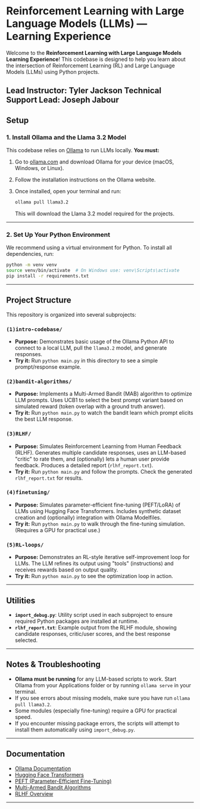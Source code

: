 # Reinforcement Learning with Large Language Models (LLMs) — Learning Experience

Welcome to the **Reinforcement Learning with Large Language Models Learning Experience**! This codebase is designed to help you learn about the intersection of Reinforcement Learning (RL) and Large Language Models (LLMs) using Python projects.

Lead Instructor: Tyler Jackson
Technical Support Lead: Joseph Jabour
---

## Setup

### 1. **Install Ollama and the Llama 3.2 Model**

This codebase relies on [Ollama](https://ollama.com) to run LLMs locally. **You must:**

1. Go to [ollama.com](https://ollama.com) and download Ollama for your device (macOS, Windows, or Linux).
2. Follow the installation instructions on the Ollama website.
3. Once installed, open your terminal and run:

   ```sh
   ollama pull llama3.2
   ```

   This will download the Llama 3.2 model required for the projects.

---

### 2. **Set Up Your Python Environment**

We recommend using a virtual environment for Python. To install all dependencies, run:

```sh
python -m venv venv
source venv/bin/activate  # On Windows use: venv\Scripts\activate
pip install -r requirements.txt
```

---

## Project Structure

This repository is organized into several subprojects:

### `(1)intro-codebase/`
- **Purpose:** Demonstrates basic usage of the Ollama Python API to connect to a local LLM, pull the `llama3.2` model, and generate responses.
- **Try it:** Run `python main.py` in this directory to see a simple prompt/response example.

### `(2)bandit-algorithms/`
- **Purpose:** Implements a Multi-Armed Bandit (MAB) algorithm to optimize LLM prompts. Uses UCB1 to select the best prompt variant based on simulated reward (token overlap with a ground truth answer).
- **Try it:** Run `python main.py` to watch the bandit learn which prompt elicits the best LLM response.

### `(3)RLHF/`
- **Purpose:** Simulates Reinforcement Learning from Human Feedback (RLHF). Generates multiple candidate responses, uses an LLM-based "critic" to rate them, and (optionally) lets a human user provide feedback. Produces a detailed report (`rlhf_report.txt`).
- **Try it:** Run `python main.py` and follow the prompts. Check the generated `rlhf_report.txt` for results.

### `(4)finetuning/`
- **Purpose:** Simulates parameter-efficient fine-tuning (PEFT/LoRA) of LLMs using Hugging Face Transformers. Includes synthetic dataset creation and (optionally) integration with Ollama Modelfiles.
- **Try it:** Run `python main.py` to walk through the fine-tuning simulation. (Requires a GPU for practical use.)

### `(5)RL-loops/`
- **Purpose:** Demonstrates an RL-style iterative self-improvement loop for LLMs. The LLM refines its output using "tools" (instructions) and receives rewards based on output quality.
- **Try it:** Run `python main.py` to see the optimization loop in action.

---

## Utilities

- **`import_debug.py`**: Utility script used in each subproject to ensure required Python packages are installed at runtime.
- **`rlhf_report.txt`**: Example output from the RLHF module, showing candidate responses, critic/user scores, and the best response selected.

---

## Notes & Troubleshooting

- **Ollama must be running** for any LLM-based scripts to work. Start Ollama from your Applications folder or by running `ollama serve` in your terminal.
- If you see errors about missing models, make sure you have run `ollama pull llama3.2`.
- Some modules (especially fine-tuning) require a GPU for practical speed.
- If you encounter missing package errors, the scripts will attempt to install them automatically using `import_debug.py`.

---

## Documentation
- [Ollama Documentation](https://ollama.com/docs)
- [Hugging Face Transformers](https://huggingface.co/docs/transformers/index)
- [PEFT (Parameter-Efficient Fine-Tuning)](https://huggingface.co/docs/peft/index)
- [Multi-Armed Bandit Algorithms](https://en.wikipedia.org/wiki/Multi-armed_bandit)
- [RLHF Overview](https://huggingface.co/blog/rlhf)

---

